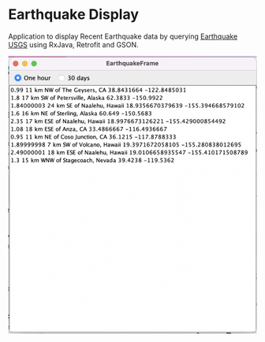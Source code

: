 # Earthquake Display 
Application to display Recent Earthquake data by querying [Earthquake USGS](https://earthquake.usgs.gov/earthquakes/feed/v1.0/geojson.php) using RxJava, Retrofit and GSON.

![gui](EarthquakeRdMe.png)